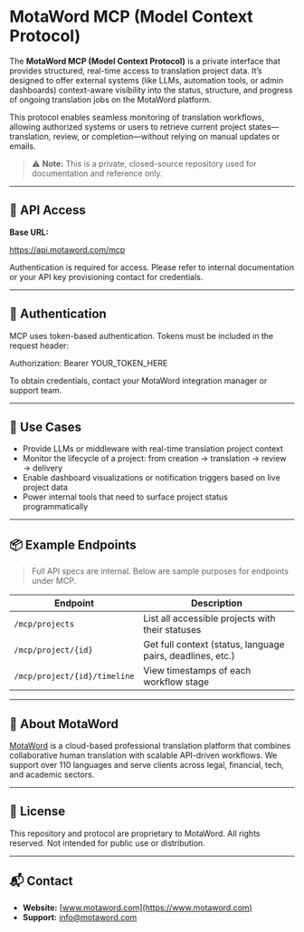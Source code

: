 # MotaWord MCP (Model Context Protocol)

The **MotaWord MCP (Model Context Protocol)** is a private interface that provides structured, real-time access to translation project data. It’s designed to offer external systems (like LLMs, automation tools, or admin dashboards) context-aware visibility into the status, structure, and progress of ongoing translation jobs on the MotaWord platform.

This protocol enables seamless monitoring of translation workflows, allowing authorized systems or users to retrieve current project states—translation, review, or completion—without relying on manual updates or emails.

> ⚠️ **Note:** This is a private, closed-source repository used for documentation and reference only.

---

## 🔗 API Access

**Base URL:**

https://api.motaword.com/mcp

Authentication is required for access. Please refer to internal documentation or your API key provisioning contact for credentials.

---

## 🔐 Authentication

MCP uses token-based authentication. Tokens must be included in the request header:

Authorization: Bearer YOUR_TOKEN_HERE

To obtain credentials, contact your MotaWord integration manager or support team.

---

## 🎯 Use Cases

- Provide LLMs or middleware with real-time translation project context
- Monitor the lifecycle of a project: from creation → translation → review → delivery
- Enable dashboard visualizations or notification triggers based on live project data
- Power internal tools that need to surface project status programmatically

---

## 📦 Example Endpoints

> Full API specs are internal. Below are sample purposes for endpoints under MCP.

| Endpoint                     | Description                                                 |
|-----------------------------|-------------------------------------------------------------|
| `/mcp/projects`             | List all accessible projects with their statuses            |
| `/mcp/project/{id}`         | Get full context (status, language pairs, deadlines, etc.)  |
| `/mcp/project/{id}/timeline`| View timestamps of each workflow stage                      |

---

## 🏢 About MotaWord

[MotaWord](https://www.motaword.com) is a cloud-based professional translation platform that combines collaborative human translation with scalable API-driven workflows. We support over 110 languages and serve clients across legal, financial, tech, and academic sectors.

---

## 📝 License

This repository and protocol are proprietary to MotaWord. All rights reserved. Not intended for public use or distribution.

---

## 📬 Contact

- **Website:** [www.motaword.com](https://www.motaword.com)
- **Support:** [info@motaword.com](mailto:info@motaword.com)
